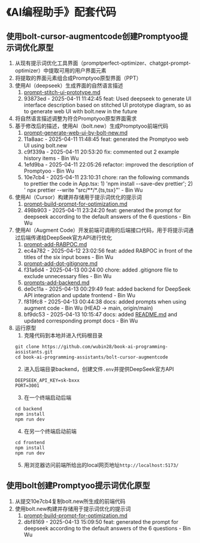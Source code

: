 # 《AI编程助手》配套代码

## 使用bolt-cursor-augmentcode创建Promptyoo提示词优化原型

1. 从现有提示词优化工具界面（promptperfect-optimizer、chatgpt-prompt-optimizer）中提取可用的用户界面元素
2. 将提取的界面元素组合成Promptyoo原型界面（PPT）
3. 使用AI（deepseek）生成界面的自然语言描述
    1. [prompt-stitch-ui-prototype.md](bolt-cursor-augmentcode/prompts/prompt-stitch-ui-prototype.md)
    2. 93873ed - 2025-04-11 11:42:45 feat: Used deepseek to generate UI interface description based on stitched UI prototype diagram, so as to generate web UI with bolt.new in the future
4. 将自然语言描述调整为符合Promptyoo原型界面需求
5. 基于修改后的描述，使用AI（bolt.new）生成Promptyoo前端代码
    1. [prompt-generate-web-ui-by-bolt-new.md](bolt-cursor-augmentcode/prompts/prompt-generate-web-ui-by-bolt-new.md)
    2. 11a8aac - 2025-04-11 11:48:45 feat: generated the Promptyoo web UI using bolt.new
    3. c9f339a - 2025-04-11 20:53:20 fix: commented out 2 example history items - Bin Wu
    4. 1efd9ba - 2025-04-11 22:05:26 refactor: improved the description of Promptyoo - Bin Wu
    5. 10e7cb4 - 2025-04-11 23:10:31 chore: ran the following commands to prettier the code in App.tsx: 1) 'npm install --save-dev prettier'; 2) ' npx prettier --write "src/**/*.{ts,tsx}"' - Bin Wu
6. 使用AI（Cursor）构建并存储用于提示词优化的提示词
    1. [prompt-build-prompt-for-optimization.md](bolt-cursor-augmentcode/prompts/prompt-build-prompt-for-optimization.md)
    2. 498b903 - 2025-04-11 23:24:20 feat: generated the prompt for deepseek according to the default answers of the 6 questions - Bin Wu
7. 使用AI（Augment Code）开发前端可调用的后端接口代码，用于将提示词通过后端传递给DeepSeek官方API进行优化
    1. [prompt-add-RABPOC.md](bolt-cursor-augmentcode/prompts/prompt-add-RABPOC.md)
    2. ec4a782 - 2025-04-12 23:02:56 feat: added RABPOC in front of the titles of the six input boxes - Bin Wu
    3. [prompt-add-dot-gitignore.md](bolt-cursor-augmentcode/prompts/prompt-add-dot-gitignore.md)
    4. f31a6d4 - 2025-04-13 00:24:00 chore: added .gitignore file to exclude unnecessary files - Bin Wu
    5. [prompts-add-backend.md](bolt-cursor-augmentcode/prompts/prompts-add-backend.md)
    6. de0c11a - 2025-04-13 00:29:49 feat: added backend for DeepSeek API integration and update frontend - Bin Wu
    7. f819fc8 - 2025-04-13 00:44:38 docs: added prompts when using augment code - Bin Wu (HEAD -> main, origin/main)
    8. bf9dc53 - 2025-04-13 10:15:47 docs: added [README.md](README.md) and updated corresponding prompt docs - Bin Wu
8. 运行原型
    1. 克隆代码到本地并进入代码根目录
    ```
    git clone https://github.com/wubin28/book-ai-programming-assistants.git
    cd book-ai-programming-assistants/bolt-cursor-augmentcode
    ```
    2. 进入后端目录backend，创建文件`.env`并提供DeepSeek官方API
    ```
    DEEPSEEK_API_KEY=sk-bxxx
    PORT=3001
    ```
    3. 在一个终端启动后端
    ```shell
    cd backend
    npm install
    npm run dev
    ```
    4. 在另一个终端启动前端
    ```shell
    cd frontend
    npm install
    npm run dev
    ```
    5. 用浏览器访问前端所给出的local网页地址`http://localhost:5173/`

## 使用bolt创建Promptyoo提示词优化原型

1. 从提交10e7cb4复制bolt.new所生成的前端代码
2. 使用bolt.new构建并存储用于提示词优化的提示词
    1. [prompt-build-prompt-for-optimization.md](bolt-cursor-augmentcode/prompts/prompt-build-prompt-for-optimization.md)
    2. dbf8169 - 2025-04-13 15:09:50 feat: generated the prompt for deepseek according to the default answers of the 6 questions - Bin Wu
